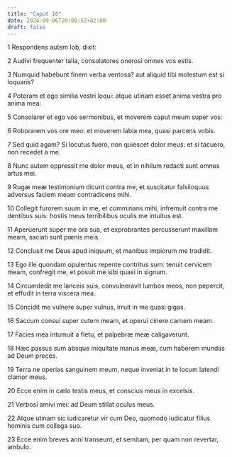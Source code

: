 ```yaml
---
title: "Caput 16"
date: 2024-09-06T20:00:52+02:00
draft: false
---
```



1 Respondens autem Iob, dixit:

2 Audivi frequenter talia, consolatores onerosi omnes vos estis.

3 Numquid habebunt finem verba ventosa? aut aliquid tibi molestum est si loquaris?

4 Poteram et ego similia vestri loqui: atque utinam esset anima vestra pro anima mea:

5 Consolarer et ego vos sermonibus, et moverem caput meum super vos:

6 Roborarem vos ore meo: et moverem labia mea, quasi parcens vobis.

7 Sed quid agam? Si locutus fuero, non quiescet dolor meus: et si tacuero, non recedet a me.

8 Nunc autem oppressit me dolor meus, et in nihilum redacti sunt omnes artus mei.

9 Rugæ meæ testimonium dicunt contra me, et suscitatur falsiloquus adversus faciem meam contradicens mihi.

10 Collegit furorem suum in me, et comminans mihi, infremuit contra me dentibus suis: hostis meus terribilibus oculis me intuitus est.

11 Aperuerunt super me ora sua, et exprobrantes percusserunt maxillam meam, saciati sunt pœnis meis.

12 Conclusit me Deus apud iniquum, et manibus impiorum me tradidit.

13 Ego ille quondam opulentus repente contritus sum: tenuit cervicem meam, confregit me, et posuit me sibi quasi in signum.

14 Circumdedit me lanceis suis, convulneravit lumbos meos, non pepercit, et effudit in terra viscera mea.

15 Concidit me vulnere super vulnus, irruit in me quasi gigas.

16 Saccum consui super cutem meam, et operui cinere carnem meam.

17 Facies mea intumuit a fletu, et palpebræ meæ caligaverunt.

18 Hæc passus sum absque iniquitate manus meæ, cum haberem mundas ad Deum preces.

19 Terra ne operias sanguinem meum, neque inveniat in te locum latendi clamor meus.

20 Ecce enim in cælo testis meus, et conscius meus in excelsis.

21 Verbosi amivi mei: ad Deum stillat oculus meus.

22 Atque utinam sic iudicaretur vir cum Deo, quomodo iudicatur filius hominis cum collega suo.

23 Ecce enim breves anni transeunt, et semitam, per quam non revertar, ambulo.

